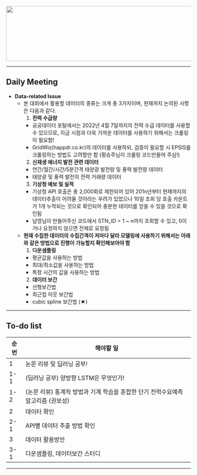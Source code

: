 <img src="https://github.com/TAEJIN-AHN/Electricity-Load-Prediction/assets/125945387/a0a67a63-34ba-481e-8b6c-7c99dbf0b458"  width="600" height="150"/>

---

## **Daily Meeting**

* **Data-related Issue**
  * 본 대회에서 활용할 데이터의 종류는 크게 총 3가지이며, 현재까지 논의된 사항은 다음과 같다.
    1. **전력 수급량**
      * 공공데이터 포털에서는 2022년 4월 7일까지의 전력 수급 데이터를 사용할 수 있으므로, 지금 시점과 더욱 가까운 데이터를 사용하기 위해서는 크롤링이 필요함!
      * GridWiz(happdr.co.kr)의 데이터를 사용하되, 검증이 필요할 시 EPSIS를 크롤링하는 방법도 고려할만 함 (황승주님이 크롤링 코드만들어 주심!)
    2. **신재생 에너지 발전 관련 데이터**
      * 연간/월간/시간/5분간격 태양광 발전량 및 풍력 발전량 데이터
      * 태양광 및 풍력 발전의 전력 거래량 데이터
    3. **기상청 예보 및 실적**
      * 기상청 API 호출은 총 2,000회로 제한되어 있어 201n년부터 현재까지의 데이터추출이 어려울 것이라는 우려가 있었으나 10일 조회 당 호출 카운트가 1개 누적되는 것으로 확인되어 충분한 데이터를 얻을 수 있을 것으로 확인됨
      * 남영님이 만들어주신 코드에서 STN_ID = 1 ~ n까지 조회할 수 있고, 0이거나 요청하지 않으면 전체로 요청됨
  * **현재 수집한 데이터의 수집간격이 저마다 달라 모델링에 사용하기 위해서는 아래와 같은 방법으로 진행이 가능할지 확인해보아야 함**
    1. **다운샘플링**
      *  평균값을 사용하는 방법
      *  최대/최소값을 사용하는 방법
      *  특정 시간의 값을 사용하는 방법
    2. **데이터 보간**
      *  선형보간법
      *  최근접 이웃 보간법
      *  cubic spline 보간법 (★)

---

## **To-do list**

|순번|해야할 일|
|--|--|
|1|논문 리뷰 및 딥러닝 공부!|
|1-1|(딥러닝 공부) 양방향 LSTM은 무엇인가!|
|1-2|(논문 리뷰) 통계적 방법과 기계 학습을 혼합한 단기 전력수요예측 알고리즘 (권보성)|
|2|데이터 확인|
|2-1|API별 데이터 추출 방법 확인|
|3|데이터 활용방안|
|3-1|다운샘플링, 데이터보간 스터디|

---
